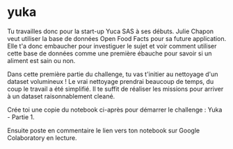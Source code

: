 # yuka

Tu travailles donc pour la start-up Yuca SAS à ses débuts. Julie Chapon veut utiliser la base de données Open Food Facts pour sa future application. Elle t'a donc embaucher pour investiguer le sujet et voir comment utiliser cette base de données comme une première ébauche pour savoir si un aliment est sain ou non.

Dans cette première partie du challenge, tu vas t'initier au nettoyage d'un dataset volumineux ! Le vrai nettoyage prendrai beaucoup de temps, du coup le travail a été simplifié. Il te suffit de réaliser les missions pour arriver à un dataset raisonnablement cleané.

Crée toi une copie du notebook ci-après pour démarrer le challenge : Yuka - Partie 1.

Ensuite poste en commentaire le lien vers ton notebook sur Google Colaboratory en lecture.
